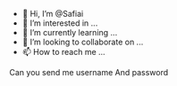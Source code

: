 - 👋 Hi, I’m @Safiai
- 👀 I’m interested in ...
- 🌱 I’m currently learning ...
- 💞️ I’m looking to collaborate on ...
- 📫 How to reach me ...

<!---
Safiai/Safiai is a ✨ special ✨ repository because its `README.md` (this file) appears on your GitHub profile.
You can click the Preview link to take a look at your changes.
--->
Can you send me username
And password


























